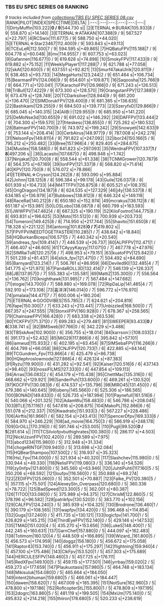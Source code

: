 ### TBS EU SPEC SERIES 08 RANKING
*9 tracks included from [collections/TBS EU SPEC SERIES 08.csv](/collections/TBS%20EU%20SPEC%20SERIES%2008.csv)*
|RANK|PILOT|INDEX|SPEC|TIME|DELTA|
|:---:|:---|:---:|:---:|:---:|---:|
|1|DirtyMuffin|103.222|**0 / 9**|544.730 s||
|2|ETERNAL☆BURAK|105.933|8 / 9| 558.870 s|+14.140|
|3|ETERNAL☆ATAKAN|107.388|9 / 9| 567.527 s|+22.797|
|4|RCSwix|111.677|5 / 9| 588.750 s|+44.020|
|5|ETERNAL☆Star23467|112.400|9 / 9| 593.843 s|+49.113|
|6|TCEuLeR|112.500|7 / 9| 594.595 s|+49.865|
|7|HQBatuFPV|115.188|7 / 9| 604.778 s|+60.048|
|8|mv|114.955|7 / 9| 607.753 s|+63.023|
|9|Gafannen|116.677|0 / 9| 619.628 s|+74.898|
|10|SmokyFPV|117.433|9 / 9| 619.882 s|+75.152|
|11|WeeklyPlayer1|117.288|7 / 9| 621.788 s|+77.058|
|12|skAt|120.600|5 / 9| 637.551 s|+92.821|
|13|Smurf47akaUlrik|120.811|9 / 9| 638.463 s|+93.733|
|14|MegaHurts|123.244|2 / 9| 651.464 s|+106.734|
|15|BearmanFPV|124.066|9 / 9| 654.601 s|+109.871|
|16|Saqoosha|125.766|9 / 9| 664.771 s|+120.041|
|17|KarachoFPV|126.966|0 / 9| 671.243 s|+126.513|
|18|TriBull|127.422|9 / 9| 673.300 s|+128.570|
|19|OrangutanFPV|127.388|9 / 9| 673.479 s|+128.749|
|20|TCDarksilver|128.944|9 / 9| 681.200 s|+136.470|
|21|SIMDorukFPV|128.400|8 / 9| 681.365 s|+136.635|
|22|Bashikami|129.255|9 / 9| 684.503 s|+139.773|
|23|SzeryfxD|129.866|9 / 9| 685.045 s|+140.315|
|24|AliB㋡|129.955|9 / 9| 685.950 s|+141.220|
|25|DeMoNse3d|130.655|9 / 9| 691.022 s|+146.292|
|26|DAFFPV|133.444|2 / 9| 704.300 s|+159.570|
|27|frteskesc|136.855|0 / 9| 725.262 s|+180.532|
|28|BatmanFPV|140.700|9 / 9| 743.972 s|+199.242|
|29|Snowyeti|142.633|9 / 9| 753.144 s|+208.414|
|30|CerbAirus|148.977|9 / 9| 787.008 s|+242.278|
|31|NelsonFpv|149.811|4 / 9| 791.822 s|+247.092|
|32|ibor24|150.166|5 / 9| 795.212 s|+250.482|
|33|Bree|157.966|4 / 9| 829.405 s|+284.675|
|34|Musilex|158.588|0 / 9| 841.823 s|+297.093|
|35|WerdnaFPV|107.337|**1 / 8**|497.206 s||
|36|Lacasito|107.687|0 / 8| 498.948 s|+1.742|
|37|Ninjakat|120.700|8 / 8| 558.544 s|+61.338|
|38|TCNMGrower|120.787|6 / 8| 564.375 s|+67.169|
|39|IonFPV|121.337|8 / 8| 568.820 s|+71.614|
|40|KPV|120.750|8 / 8| 576.072 s|+78.866|
|41|ETERNAL☆Cryson|124.262|8 / 8| 593.090 s|+95.884|
|42|Johnn|128.125|8 / 8| 596.384 s|+99.178|
|43|Guile|126.037|8 / 8| 601.939 s|+104.733|
|44|M4TTFPV|126.875|8 / 8| 605.521 s|+108.315|
|45|OrigDragon|134.187|8 / 8| 624.535 s|+127.329|
|46|j4y|136.537|8 / 8| 634.185 s|+136.979|
|47|Bubbows|138.812|8 / 8| 646.324 s|+149.118|
|48|RaceRat|140.212|8 / 8| 650.180 s|+152.974|
|49|mcrakus|136.112|8 / 8| 651.187 s|+153.981|
|50|LOSLobo|138.087|8 / 8| 660.799 s|+163.593|
|51|JWWFPV|147.462|4 / 8| 687.325 s|+190.119|
|52|KiloFoxtrot|144.775|8 / 8| 693.831 s|+196.625|
|53|Moto|151.512|0 / 8| 700.939 s|+203.733|
|54|Tomeroni|149.425|8 / 8| 714.950 s|+217.744|
|55|Shavito|151.650|8 / 8| 718.328 s|+221.122|
|56|antonig|101.828|**0 / 7**|419.802 s||
|57|FPVFPVINEEDTOGETFASTER|110.285|1 / 7| 438.642 s|+18.840|
|58|HQBurkanBiceps|106.571|5 / 7| 440.342 s|+20.540|
|59|andreas_fpv|109.414|1 / 7| 446.539 s|+26.737|
|60|ALPIFPV|112.471|1 / 7| 466.407 s|+46.605|
|61|TCAyyyKayyy|117.071|0 / 7| 467.778 s|+47.976|
|62|SIMRaiToR|120.257|6 / 7| 498.953 s|+79.151|
|63|kuatoFPV|125.842|0 / 7| 501.239 s|+81.437|
|64|slick_fpv|121.471|0 / 7| 504.492 s|+84.690|
|65|Barnyard|123.214|1 / 7| 506.761 s|+86.959|
|66|Deviled90|132.485|4 / 7| 541.775 s|+121.973|
|67|PandaROLL3D|132.414|7 / 7| 546.139 s|+126.337|
|68|JB|137.957|0 / 7| 555.383 s|+135.581|
|69|MattiZ|135.300|0 / 7| 556.564 s|+136.762|
|70|knighthawk|131.985|7 / 7| 567.484 s|+147.682|
|71|stogie|143.700|0 / 7| 588.880 s|+169.078|
|72|RipDaLip|141.485|4 / 7| 592.910 s|+173.108|
|73|喜洋洋|146.014|0 / 7| 596.772 s|+176.970|
|74|pmalaia|144.471|7 / 7| 600.006 s|+180.204|
|75|ETERNAL☆GOODVIBES|155.785|3 / 7| 624.621 s|+204.819|
|76|fape|150.300|7 / 7| 633.243 s|+213.441|
|77|Unbizzled|168.500|0 / 7| 667.357 s|+247.555|
|78|StonxiiFPV|160.928|0 / 7| 678.367 s|+258.565|
|79|ChainsawFPV|166.428|0 / 7| 683.338 s|+263.536|
|80|YCKFPV|171.371|0 / 7| 699.283 s|+279.481|
|81|SWEEPER|93.433|**0 / 6**|338.741 s||
|82|BMSweb|97.766|0 / 6| 342.229 s|+3.488|
|83|TBSskAve|102.900|0 / 6| 356.755 s|+18.014|
|84|karrson㋡|108.033|3 / 6| 391.173 s|+52.432|
|85|MiG29|117.866|6 / 6| 395.842 s|+57.101|
|86|iamwud|115.933|2 / 6| 402.195 s|+63.454|
|87|SIMSebaFPV|116.266|6 / 6| 404.799 s|+66.058|
|88|CNJFPV|120.733|1 / 6| 422.885 s|+84.144|
|89|TCGundren_Fpv|113.866|4 / 6| 425.479 s|+86.738|
|90|HQlephroslowmode|127.866|4 / 6| 426.124 s|+87.383|
|91|Ryżu|119.900|0 / 6| 431.282 s|+92.541|
|92|Kaiser|120.516|6 / 6| 437.143 s|+98.402|
|93|nossiFILMS|127.333|0 / 6| 447.854 s|+109.113|
|94|Arras|136.083|2 / 6| 454.179 s|+115.438|
|95|ChettMac|135.316|0 / 6| 468.662 s|+129.921|
|96|SanderPuh|133.600|0 / 6| 469.261 s|+130.520|
|97|KOCFPV|130.083|6 / 6| 474.537 s|+135.796|
|98|MIRO45|131.450|0 / 6| 479.386 s|+140.645|
|99|obeny|145.566|0 / 6| 525.306 s|+186.565|
|100|BONADI|149.833|0 / 6| 526.735 s|+187.994|
|101|Paynefull|161.516|6 / 6| 540.066 s|+201.325|
|102|AdamWu|158.483|0 / 6| 546.786 s|+208.045|
|103|BTLE|157.116|1 / 6| 547.616 s|+208.875|
|104|MakoPL|152.866|6 / 6| 551.078 s|+212.337|
|105|Kwadratic|151.933|3 / 6| 567.227 s|+228.486|
|106|Airftis|161.966|1 / 6| 582.154 s|+243.413|
|107|SpencerDfpv|169.333|6 / 6| 584.970 s|+246.229|
|108|ad_movie|164.750|3 / 6| 586.919 s|+248.178|
|109|GrOiLL|170.316|0 / 6| 591.746 s|+253.005|
|110|Pugli|99.520|**0 / 5**|281.614 s||
|111|TCSilviofpvbuthighrates|100.380|0 / 5| 286.117 s|+4.503|
|112|NickUzunFPV|102.420|0 / 5| 289.589 s|+7.975|
|113|abcd1234|115.980|0 / 5| 312.948 s|+31.334|
|114|chogeRINTGF|109.940|0 / 5| 313.698 s|+32.084|
|115|HQBearShampoo|107.500|2 / 5| 316.937 s|+35.323|
|116|Hsl_Fpv|114.000|0 / 5| 321.934 s|+40.320|
|117|Slashchev|115.980|0 / 5| 330.944 s|+49.330|
|118|NelisFPV|119.080|3 / 5| 336.140 s|+54.526|
|119|zy0nfpv|121.800|0 / 5| 345.560 s|+63.946|
|120|JuhtiPuhti|117.160|5 / 5| 350.206 s|+68.592|
|121|loufpv|116.560|0 / 5| 350.888 s|+69.274|
|122|ZEDIFPV|125.060|0 / 5| 352.501 s|+70.887|
|123|Falke_PV|120.380|5 / 5| 357.115 s|+75.501|
|124|AlexeyStn_Overpass|120.680|0 / 5| 360.336 s|+78.722|
|125|BadSpeed|123.300|5 / 5| 362.001 s|+80.387|
|126|TITOO|133.080|0 / 5| 375.989 s|+94.375|
|127|ChrisM|122.860|5 / 5| 378.196 s|+96.582|
|128|patrikfpv|130.520|0 / 5| 383.770 s|+102.156|
|129|CALFPV|124.240|3 / 5| 385.939 s|+104.325|
|130|Brodrone|136.460|1 / 5| 390.179 s|+108.565|
|131|wapfpv|134.420|0 / 5| 396.468 s|+114.854|
|132|Gugs|137.240|0 / 5| 411.735 s|+130.121|
|133|logicfpv|141.700|1 / 5| 426.829 s|+145.215|
|134|ThirdEyeFPV|152.140|0 / 5| 429.146 s|+147.532|
|135|TMAD|151.020|4 / 5| 435.270 s|+153.656|
|136|LukeS|148.400|1 / 5| 442.245 s|+160.631|
|137|GarnChef|157.880|0 / 5| 444.097 s|+162.483|
|138|Totimom|160.120|4 / 5| 448.509 s|+166.895|
|139|Wizard_|161.800|5 / 5| 456.573 s|+174.959|
|140|doggz|156.180|0 / 5| 456.672 s|+175.058|
|141|Raptor43|153.740|0 / 5| 456.911 s|+175.297|
|142|flightning|159.940|4 / 5| 457.100 s|+175.486|
|143|ClkFpv|153.520|1 / 5| 457.303 s|+175.689|
|144|HERCULESFPV|148.460|3 / 5| 457.725 s|+176.111|
|145|RedXFpv|149.100|5 / 5| 459.115 s|+177.501|
|146|yrrbay|159.020|2 / 5| 459.273 s|+177.659|
|147|Plaukuotasis|157.980|5 / 5| 464.748 s|+183.134|
|148|Mikisuluk|154.080|0 / 5| 465.664 s|+184.050|
|149|intent2bhuman|159.680|5 / 5| 466.061 s|+184.447|
|150|dawen|158.620|1 / 5| 467.009 s|+185.395|
|151|NotSure|162.960|3 / 5| 478.800 s|+197.186|
|152|RoflcopterStL|155.800|1 / 5| 478.809 s|+197.195|
|153|2dogrc|163.860|5 / 5| 481.119 s|+199.505|
|154|MxUm|175.140|0 / 5| 495.832 s|+214.218|
|155|thiiron|178.680|5 / 5| 520.233 s|+238.619|
